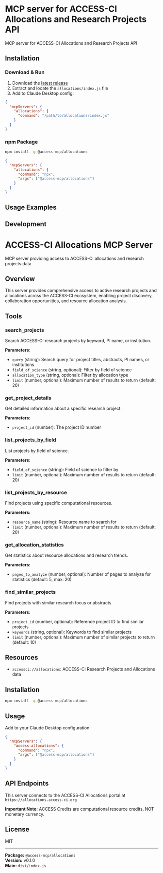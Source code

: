 # MCP server for ACCESS-CI Allocations and Research Projects API

MCP server for ACCESS-CI Allocations and Research Projects API

## Installation

### Download & Run
1. Download the [latest release](https://github.com/necyberteam/access-mcp/releases)
2. Extract and locate the `allocations/index.js` file
3. Add to Claude Desktop config:

```json
{
  "mcpServers": {
    "allocations": {
      "command": "/path/to/allocations/index.js"
    }
  }
}
```

### npm Package
```bash
npm install -g @access-mcp/allocations
```

```json
{
  "mcpServers": {
    "allocations": {
      "command": "npx",
      "args": ["@access-mcp/allocations"]
    }
  }
}
```

## Usage Examples

<!-- TODO: Extract examples from server code -->

## Development

# ACCESS-CI Allocations MCP Server

MCP server providing access to ACCESS-CI allocations and research projects data.

## Overview

This server provides comprehensive access to active research projects and allocations across the ACCESS-CI ecosystem, enabling project discovery, collaboration opportunities, and resource allocation analysis.

## Tools

### search_projects

Search ACCESS-CI research projects by keyword, PI name, or institution.

**Parameters:**

- `query` (string): Search query for project titles, abstracts, PI names, or institutions
- `field_of_science` (string, optional): Filter by field of science
- `allocation_type` (string, optional): Filter by allocation type
- `limit` (number, optional): Maximum number of results to return (default: 20)

### get_project_details

Get detailed information about a specific research project.

**Parameters:**

- `project_id` (number): The project ID number

### list_projects_by_field

List projects by field of science.

**Parameters:**

- `field_of_science` (string): Field of science to filter by
- `limit` (number, optional): Maximum number of results to return (default: 20)

### list_projects_by_resource

Find projects using specific computational resources.

**Parameters:**

- `resource_name` (string): Resource name to search for
- `limit` (number, optional): Maximum number of results to return (default: 20)

### get_allocation_statistics

Get statistics about resource allocations and research trends.

**Parameters:**

- `pages_to_analyze` (number, optional): Number of pages to analyze for statistics (default: 5, max: 20)

### find_similar_projects

Find projects with similar research focus or abstracts.

**Parameters:**

- `project_id` (number, optional): Reference project ID to find similar projects
- `keywords` (string, optional): Keywords to find similar projects
- `limit` (number, optional): Maximum number of similar projects to return (default: 10)

## Resources

- `accessci://allocations`: ACCESS-CI Research Projects and Allocations data

## Installation

```bash
npm install -g @access-mcp/allocations
```

## Usage

Add to your Claude Desktop configuration:

```json
{
  "mcpServers": {
    "access-allocations": {
      "command": "npx",
      "args": ["@access-mcp/allocations"]
    }
  }
}
```

## API Endpoints

This server connects to the ACCESS-CI Allocations portal at `https://allocations.access-ci.org`

**Important Note:** ACCESS Credits are computational resource credits, NOT monetary currency.

## License

MIT

---

**Package:** `@access-mcp/allocations`  
**Version:** v0.1.0  
**Main:** `dist/index.js`
